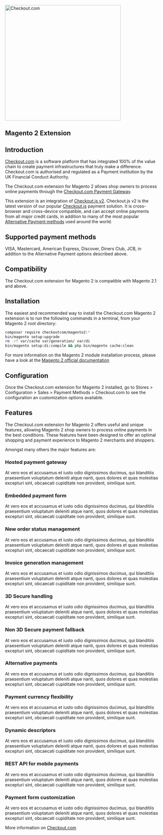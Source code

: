<img src="https://docs.checkout.com/img/Logo-black.png" alt="Checkout.com" width="380"/>

## Magento 2 Extension

## Introduction
[Checkout.com](https://www.checkout.com "Checkout.com") is a software platform that has integrated 100% of the value chain to create payment infrastructures that truly make a difference. Checkout.com is authorised and regulated as a Payment institution by the UK Financial Conduct Authority.

The Checkout.com extension for Magento 2 allows shop owners to process online payments through the [Checkout.com Payment Gateway](https://docs.checkout.com/getting-started/introduction "Checkout.com Payment Gateway").

This extension is an integration of [Checkout.js v2](https://docs.checkout.com/getting-started/checkout-js-v2 "Checkout.js v2").
Checkout.js v2 is the latest version of our popular [Checkout.js](https://docs.checkout.com/getting-started/checkout-js "Checkout.js") payment solution. It is cross-browser and cross-device compatible, and can accept online payments from all major credit cards, in addition to many of the most popular [Alternative Payment methods](https://docs.checkout.com/reference/checkout-js-reference/alternative-payments "Alternative Payment methods") used around the world.

## Supported payment methods
VISA, Mastercard, American Express, Discover, Diners Club, JCB, in addition to the Alternative Payment options described above.

## Compatibility
The Checkout.com extension for Magento 2 is compatible with Magento 2.1 and above.

## Installation
The easiest and recommended way to install the Checkout.com Magento 2 extension is to run the following commands in a terminal, from your Magento 2 root directory:

```bash
composer require checkoutcom/magento2:*
bin/magento setup:upgrade
rm -rf var/cache var/generation/ var/di
bin/magento setup:di:compile && php bin/magento cache:clean
```
For more information on the Magento 2 module installation process, please have a look at the [Magento 2 official documentation](http://devdocs.magento.com/guides/v2.0/install-gde/install/cli/install-cli-subcommands-enable.html "Magento 2 official documentation")

## Configuration
Once the Checkout.com extension for Magento 2 installed, go to Stores > Configuration > Sales > Payment Methods > Checkout.com to see the configuration an customization options available. 

## Features
The Checkout.com extension for Magento 2 offers useful and unique features, allowing Magento 2 shop owners to process online payments in the best conditions. These features have been designed to offer an optimal shopping and payment experience to Magento 2 merchants and shoppers.

Amongst many others the major features are: 

### Hosted payment gateway
At vero eos et accusamus et iusto odio dignissimos ducimus, qui blanditiis praesentium voluptatum deleniti atque nanti, quos dolores et quas molestias excepturi sint, obcaecati cupiditate non provident, similique sunt.

### Embedded payment form
At vero eos et accusamus et iusto odio dignissimos ducimus, qui blanditiis praesentium voluptatum deleniti atque nanti, quos dolores et quas molestias excepturi sint, obcaecati cupiditate non provident, similique sunt.

### New order status management
At vero eos et accusamus et iusto odio dignissimos ducimus, qui blanditiis praesentium voluptatum deleniti atque nanti, quos dolores et quas molestias excepturi sint, obcaecati cupiditate non provident, similique sunt.

### Invoice generation management
At vero eos et accusamus et iusto odio dignissimos ducimus, qui blanditiis praesentium voluptatum deleniti atque nanti, quos dolores et quas molestias excepturi sint, obcaecati cupiditate non provident, similique sunt.

### 3D Secure handling
At vero eos et accusamus et iusto odio dignissimos ducimus, qui blanditiis praesentium voluptatum deleniti atque nanti, quos dolores et quas molestias excepturi sint, obcaecati cupiditate non provident, similique sunt.

### Non 3D Secure payment fallback
At vero eos et accusamus et iusto odio dignissimos ducimus, qui blanditiis praesentium voluptatum deleniti atque nanti, quos dolores et quas molestias excepturi sint, obcaecati cupiditate non provident, similique sunt.

### Alternative payments
At vero eos et accusamus et iusto odio dignissimos ducimus, qui blanditiis praesentium voluptatum deleniti atque nanti, quos dolores et quas molestias excepturi sint, obcaecati cupiditate non provident, similique sunt.

### Payment currency flexibility
At vero eos et accusamus et iusto odio dignissimos ducimus, qui blanditiis praesentium voluptatum deleniti atque nanti, quos dolores et quas molestias excepturi sint, obcaecati cupiditate non provident, similique sunt.

### Dynamic descriptors
At vero eos et accusamus et iusto odio dignissimos ducimus, qui blanditiis praesentium voluptatum deleniti atque nanti, quos dolores et quas molestias excepturi sint, obcaecati cupiditate non provident, similique sunt.

### REST API for mobile payments
At vero eos et accusamus et iusto odio dignissimos ducimus, qui blanditiis praesentium voluptatum deleniti atque nanti, quos dolores et quas molestias excepturi sint, obcaecati cupiditate non provident, similique sunt.

### Payment form customization
At vero eos et accusamus et iusto odio dignissimos ducimus, qui blanditiis praesentium voluptatum deleniti atque nanti, quos dolores et quas molestias excepturi sint, obcaecati cupiditate non provident, similique sunt.

More information on [Checkout.com](https://www.checkout.com "Checkout.com")